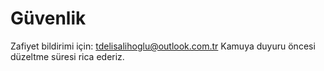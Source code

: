 ﻿# Güvenlik

Zafiyet bildirimi için: tdelisalihoglu@outlook.com.tr
Kamuya duyuru öncesi düzeltme süresi rica ederiz.
